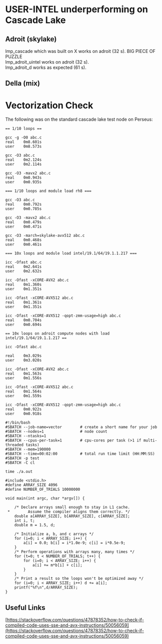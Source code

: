# USER-INTEL underperforming on Cascade Lake

## Adroit (skylake)

lmp_cascade which was built on X works on adroit (32 s). BIG PIECE OF PUZZLE  
lmp_adroit_uintel works on adroit (32 s).  
lmp_adroit_d works as expected (61 s).

## Della (mix)



# Vectorization Check

The following was on the standard cascade lake test node on Perseus:

```
== 1/10 loops ==

gcc -g -O0 abc.c
real	0m8.601s
user	0m8.573s

gcc -O3 abc.c
real	0m2.124s
user	0m2.114s

gcc -O3 -mavx2 abc.c
real	0m0.943s
user	0m0.935s

=== 1/10 loops and module load rh8 ===

gcc -O3 abc.c
real	0m0.792s
user	0m0.785s

gcc -O3 -mavx2 abc.c
real	0m0.479s
user	0m0.471s

gcc -O3 -march=skylake-avx512 abc.c
real	0m0.468s
user	0m0.461s

=== 10x loops and module load intel/19.1/64/19.1.1.217 ===

icc -Ofast abc.c
real	0m2.641s
user	0m2.632s

icc -Ofast -xCORE-AVX2 abc.c
real	0m1.360s
user	0m1.351s

icc -Ofast -xCORE-AVX512 abc.c
real	0m1.361s
user	0m1.351s

icc -Ofast -xCORE-AVX512 -qopt-zmm-usage=high abc.c
real	0m0.704s
user	0m0.694s

== 10x loops on adroit compute nodes with load intel/19.1/64/19.1.1.217 ==

icc -Ofast abc.c

real	0m3.029s
user	0m3.020s

icc -Ofast -xCORE-AVX2 abc.c
real	0m1.563s
user	0m1.556s

icc -Ofast -xCORE-AVX512 abc.c
real	0m1.564s
user	0m1.559s

icc -Ofast -xCORE-AVX512 -qopt-zmm-usage=high abc.c
real	0m0.922s
user	0m0.918s
```

```
#!/bin/bash
#SBATCH --job-name=vector        # create a short name for your job
#SBATCH --nodes=1                # node count
#SBATCH --ntasks=1
#SBATCH --cpus-per-task=1        # cpu-cores per task (>1 if multi-threaded tasks)
#SBATCH --mem=190000
#SBATCH --time=00:02:00          # total run time limit (HH:MM:SS)
#SBATCH -p test
#SBATCH -C cl

time ./a.out
```

```
#include <stdio.h>
#define ARRAY_SIZE 4096
#define NUMBER_OF_TRIALS 10000000

void main(int argc, char *argv[]) {

    /* Declare arrays small enough to stay in L1 cache.
 *        Assume the compiler aligns them correctly. */
    double a[ARRAY_SIZE], b[ARRAY_SIZE], c[ARRAY_SIZE];
    int i, t;
    double m = 1.5, d;

    /* Initialize a, b, and c arrays */
    for (i=0; i < ARRAY_SIZE; i++) {
        a[i] = 0.0; b[i] = i*1.0e-9; c[i] = i*0.5e-9;
    }
    /* Perform operations with arrays many, many times */
    for (t=0; t < NUMBER_OF_TRIALS; t++) {
        for (i=0; i < ARRAY_SIZE; i++) {
            a[i] += m*b[i] + c[i];
        }
    }
    /* Print a result so the loops won't be optimized away */
    for (i=0; i < ARRAY_SIZE; i++) d += a[i];
    printf("%f\n",d/ARRAY_SIZE);
}
```

## Useful Links

[https://stackoverflow.com/questions/47878352/how-to-check-if-compiled-code-uses-sse-and-avx-instructions/50056059](https://stackoverflow.com/questions/47878352/how-to-check-if-compiled-code-uses-sse-and-avx-instructions/50056059)
